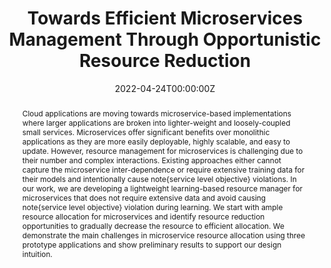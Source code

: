 ---
title: "Towards Efficient Microservices Management Through Opportunistic Resource Reduction"

# Authors
# If you created a profile for a user (e.g. the default `admin` user), write the username (folder name) here 
# and it will be replaced with their full name and linked to their profile.
authors:
- admin
- mohammad_islam


date: "2022-04-24T00:00:00Z"
doi: ""

# Schedule page publish date (NOT publication's date).
publishDate: "2022-04-24T00:00:00Z"

# Publication type.
# Legend: 0 = Uncategorized; 1 = Conference paper; 2 = Journal article;
# 3 = Preprint / Working Paper; 4 = Report; 5 = Book; 6 = Book section;
# 7 = Thesis; 8 = Patent
publication_types: ["3"]

# Publication name and optional abbreviated publication name.
publication: The Thirteenth International Conference on Cloud Computing, GRIDs, and Virtualization (CLOUD COMPUTING 2022)
publication_short: The Thirteenth International Conference on Cloud Computing, GRIDs, and Virtualization (CLOUD COMPUTING 2022)

abstract: Cloud applications are moving towards microservice-based implementations where larger applications are broken into lighter-weight and loosely-coupled small services. Microservices offer significant benefits over monolithic applications as they are more easily deployable, highly scalable, and easy to update. However, resource management for microservices is challenging due to their number and complex interactions. Existing approaches either cannot capture the microservice inter-dependence or require extensive training data for their models and intentionally cause note{service level objective} violations. In our work, we are developing a lightweight learning-based resource manager for microservices that does not require extensive data and avoid causing note{service level objective} violation during learning. We start with ample resource allocation for microservices and identify resource reduction opportunities to gradually decrease the resource to efficient allocation. We demonstrate the main challenges in microservice resource allocation using three prototype applications and show preliminary results to support our design intuition.

# Summary. An optional shortened abstract.
summary:  In our work, we are developing a lightweight learning-based resource manager for microservices that does not require extensive data and avoid causing service level objective violation during learning. We start with ample resource allocation for microservices and identify resource reduction opportunities to gradually decrease the resource to efficient allocation.

tags: ['Microservices', 'Resource Management', 'Cloud Computing', 'Kubernetes', 'Service-Level-Objective']

# Display this page in the Featured widget?
featured: true

# Custom links (uncomment lines below)
# links:
# - name: Custom Link
#   url: http://example.org

url_pdf: ''
url_code: ''
url_dataset: ''
url_poster: ''
url_project: ''
url_slides: 'slides/iaria_cloud_2022.pdf'
url_source: 'https://www.thinkmind.org/index.php?view=article&articleid=cloud_computing_2022_2_10_20007'
url_video: 'https://youtu.be/h-2YUzopHRo'

# Featured image
# To use, add an image named `featured.jpg/png` to your page's folder. 
image:
  caption: ''
  focal_point: ""
  preview_only: false

# Associated Projects (optional).
#   Associate this publication with one or more of your projects.
#   Simply enter your project's folder or file name without extension.
#   E.g. `internal-project` references `content/project/internal-project/index.md`.
#   Otherwise, set `projects: []`.
projects: []

# Slides (optional).
#   Associate this publication with Markdown slides.
#   Simply enter your slide deck's filename without extension.
#   E.g. `slides: "example"` references `content/slides/example/index.md`.
#   Otherwise, set `slides: ""`.
slides: iaria_cloud_2022.pdf
---